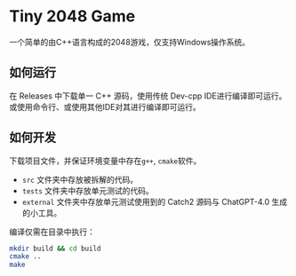 # Tiny 2048 Game

一个简单的由C++语言构成的2048游戏，仅支持Windows操作系统。

## 如何运行

在 Releases 中下载单一 C++ 源码，使用传统 Dev-cpp IDE进行编译即可运行。或使用命令行、或使用其他IDE对其进行编译即可运行。

## 如何开发

下载项目文件，并保证环境变量中存在`g++`, `cmake`软件。

- `src` 文件夹中存放被拆解的代码。
- `tests` 文件夹中存放单元测试的代码。
- `external` 文件夹中存放单元测试使用到的 Catch2 源码与 ChatGPT-4.0 生成的小工具。

编译仅需在目录中执行：

```bash
mkdir build && cd build
cmake ..
make
```